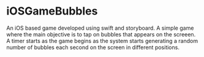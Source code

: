# iOSGameBubbles
 An iOS based game developed using swift and storyboard. A simple game where the main objective is to tap on bubbles that appears on the screeen. A timer starts as the game begins as the system starts generating a random number of bubbles each second on the screen in different positions. 
